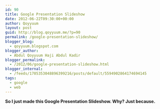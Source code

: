 ```yaml
---
id: 90
title: Google Presentation Slideshow
date: 2012-06-22T09:30:00+00:00
author: Qoyyuum
layout: post
guid: http://blog.qoyyuum.me/?p=90
permalink: /google-presentation-slideshow/
blogger_blog:
  - qoyyuum.blogspot.com
blogger_author:
  - Abdul Qoyyuum Haji Abdul Kadir
blogger_permalink:
  - /2012/06/google-presentation-slideshow.html
blogger_internal:
  - /feeds/1705353048896399216/posts/default/5594902864174694145
tags:
  - google
  - web
---
```

**So I just made this Google Presentation Slideshow. Why? Just because.**
